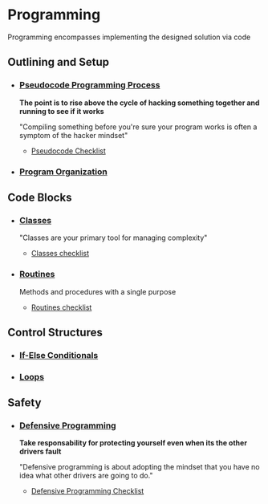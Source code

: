 # Programming

Programming encompasses implementing the designed solution via code

## Outlining and Setup

* ### [Pseudocode Programming Process](./pseudocode/readme.md)

   **The point is to rise above the cycle of hacking something together and running to see if it works**

   "Compiling something before you're sure your program works is often a symptom of the hacker mindset"

  * [Pseudocode Checklist](./pseudocode/CC_CHECKLIST.md)

* ### [Program Organization](./organization/README.md)

## Code Blocks

* ### [Classes](./classes/README.md)

  "Classes are your primary tool for managing complexity"

  * [Classes checklist](./classes/CC_CHECKLIST.md)

* ### [Routines](./routines/README.md)

   Methods and procedures with a single purpose

  * [Routines checklist](./routines/CC_CHECKLIST.md)

## Control Structures

* ### [If-Else Conditionals](./if_else/README.md)

* ### [Loops](./loops/README.md)

## Safety

* ### [Defensive Programming](./defensive_programming/README.md)

  **Take responsability for protecting yourself even when its the other drivers fault**

   "Defensive programming is about adopting the mindset that you have no idea what other drivers are going to do."

  * [Defensive Programming Checklist](./defensive_programming/CC_CHECKLIST.md)
